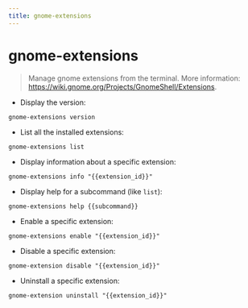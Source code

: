```yaml
---
title: gnome-extensions
---
```

# gnome-extensions

> Manage gnome extensions from the terminal.
> More information: <https://wiki.gnome.org/Projects/GnomeShell/Extensions>.

- Display the version:

`gnome-extensions version`

- List all the installed extensions:

`gnome-extensions list`

- Display information about a specific extension:

`gnome-extensions info "{{extension_id}}"`

- Display help for a subcommand (like `list`):

`gnome-extensions help {{subcommand}}`

- Enable a specific extension:

`gnome-extensions enable "{{extension_id}}"`

- Disable a specific extension:

`gnome-extension disable "{{extension_id}}"`

- Uninstall a specific extension:

`gnome-extension uninstall "{{extension_id}}"`
